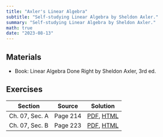 ```yaml
---
title: "Axler's Linear Algebra"
subtitle: "Self-studying Linear Algebra by Sheldon Axler."
summary: "Self-studying Linear Algebra by Sheldon Axler."
math: true
date: "2023-08-13"
---
```


## Materials
- Book: Linear Algebra Done Right by Sheldon Axler, 3rd ed.


## Exercises

| Section        | Source    | Solution |
|---------------- |-----------|---------|
| Ch. 07, Sec. A | Page 214 | [PDF](./ch07-secA_sol.pdf), [HTML](/axler-linear-post/ch07-seca) |
| Ch. 07, Sec. B | Page 223 | [PDF](./ch07-secB_sol.pdf), [HTML](/axler-linear-post/ch07-secb) |
